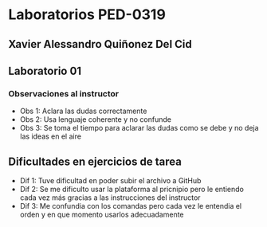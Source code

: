 # Laboratorios PED-0319 

## Xavier Alessandro Quiñonez Del Cid

## Laboratorio 01

### Observaciones al instructor
* Obs 1: Aclara las dudas correctamente
* Obs 2: Usa lenguaje coherente y no confunde 
* Obs 3: Se toma el tiempo para aclarar las dudas como se debe y no deja las ideas en el aire

##  Dificultades en ejercicios de tarea 
* Dif 1: Tuve dificultad en poder subir el archivo a GitHub
* Dif 2: Se me dificulto usar la plataforma al pricnipio pero le entiendo cada vez más gracias a las instrucciones del instructor
* Dif 3: Me confundia con los comandas pero cada vez le entendia el orden y en que momento usarlos adecuadamente